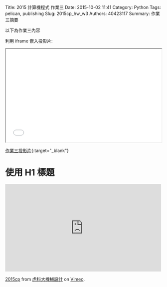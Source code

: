 Title: 2015 計算機程式 作業三
Date: 2015-10-02 11:41
Category: Python
Tags: pelican, publishing
Slug: 2015cp_hw_w3
Authors: 40423117
Summary: 作業三摘要

以下為作業三內容

利用 iframe 嵌入投影片:

<iframe src="40423117_cp_w3_p.html" width="500" height="300"></iframe>

[作業三投影片](40423117_cp_w3_p.html){:target="_blank"}

使用 H1 標題
============

<iframe src="https://player.vimeo.com/video/142582837" width="500" height="281" frameborder="0" webkitallowfullscreen mozallowfullscreen allowfullscreen></iframe> <p><a href="https://vimeo.com/142582837">2015cp</a> from <a href="https://vimeo.com/user24079973">虎科大機械設計</a> on <a href="https://vimeo.com">Vimeo</a>.</p>